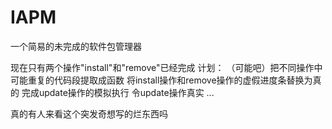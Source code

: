 # IAPM
一个简易的未完成的软件包管理器

现在只有两个操作"install"和"remove"已经完成
计划：
（可能吧）把不同操作中可能重复的代码段提取成函数
将install操作和remove操作的虚假进度条替换为真的
完成update操作的模拟执行
令update操作真实
...

真的有人来看这个突发奇想写的烂东西吗
